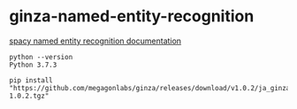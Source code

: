 # ginza-named-entity-recognition

[spacy named entity recognition documentation](https://spacy.io/usage/linguistic-features#named-entities)

```shell
python --version
Python 3.7.3
```

```shell
pip install "https://github.com/megagonlabs/ginza/releases/download/v1.0.2/ja_ginza_nopn-1.0.2.tgz"
```
